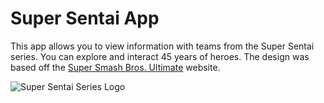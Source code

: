 # Super Sentai App

This app allows you to view information with teams from the Super Sentai series. You can explore and interact 45 years of heroes. The design was based off the [Super Smash Bros. Ultimate](https://www.smashbros.com/en_US/fighter/index.html) website.

![Super Sentai Series Logo](https://static.wikia.nocookie.net/powerrangers/images/5/5b/Super_Sentai_logo.png)
